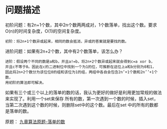问题描述
===
初阶问题：有2n+1个数，其中2n个数两两成对，1个数落单，找出这个数。要求O(n)的时间复杂度，O(1)的空间复杂度。

    初阶：将2n+1个数异或起来，相同的数会抵消，异或的答案就是要找的数。

进阶问题：如果有2n+2个数，其中有2个数落单，该怎么办？

    进阶：假设两个不同的数是a和b，并且a!=b，将2n+2个数异或起来就会得到c=a xor b，
    并且c不等于0。因此在c的二进制位中找到一个为1的位，可推断在这位上a和b分别为0和1，
    因此将2n+2个数分为该位位0的组和该位为1的组，两组中各自会包含2n’+1个数和2n’’+1个数，
    用初阶的算法即可解决。


如果有三个或三个以上的落单的数的话，我认为更好的做好是利用更加常规的做法来实现了。利用一个set来保存
所有的数，第一次遇到一个数的时候，插入set，当第二次遇到这个数的时候，则删除set中的这个数。最后在set
中的所有的数都是落单的数。

原题：
[九章算法原题-落单的数](http://www.ninechapter.com/problem/1/)

